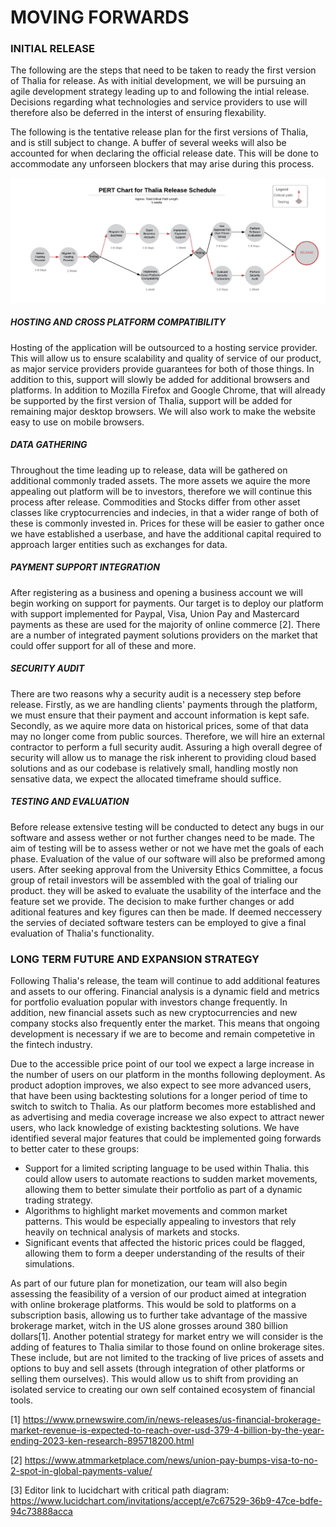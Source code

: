 # MOVING FORWARDS

### INITIAL RELEASE
The following are the steps that need to be taken to ready the first version of Thalia for release.  As with initial development, we will be pursuing an agile development strategy leading up to and following the intial release. Decisions regarding what technologies and service providers to use will therefore also be deferred in the interst of ensuring flexability.

The following is the tentative release plan for the first versions of Thalia, and is still subject to change. A buffer of several weeks will also be accounted for when declaring the official release date. This will be done to accommodate any unforseen blockers that may arise during this process.

![Critical Path Diagram of Tentative Release Schedule](./critical-path-product-future.png)

##### HOSTING AND CROSS PLATFORM COMPATIBILITY
Hosting of the application will be outsourced to a hosting service provider. This will allow us to ensure scalability and quality of service of our product, as major service providers provide guarantees for both of those things. In addition to this, support will slowly be added for additional browsers and platforms. In addition to Mozilla Firefox and Google Chrome, that will already be supported by the first version of Thalia, support will be added for remaining major desktop browsers. We will also work to make the website easy to use on mobile browsers.

##### DATA GATHERING
Throughout the time leading up to release, data will be gathered on additional commonly traded assets. The more assets we aquire the more appealing out platform will be to investors, therefore we will continue this process after release. Commodities and Stocks differ from other asset classes like cryptocurrencies and indecies, in that a wider range of both of these is commonly invested in.
Prices for these will be easier to gather once we have established a userbase, and have the additional capital required to approach larger entities such as exchanges for data.

##### PAYMENT SUPPORT INTEGRATION
After registering as a business and opening a business account we will begin working on support for payments. Our target is to deploy our platform with support implemented for Paypal, Visa, Union Pay and Mastercard payments as these are used for the majority of online commerce [2]. There are a number of integrated payment solutions providers on the market that could offer support for all of these and more.

##### SECURITY AUDIT
There are two reasons why a security audit is a necessery step before release. Firstly, as we are handling clients' payments through the platform, we must ensure that their payment and account information is kept safe. Secondly, as we aquire more data on historical prices, some of that data may no longer come from public sources. Therefore, we will hire an external contractor to perform a full security audit. Assuring a high overall degree of security will allow us to manage the risk inherent to providing cloud based solutions and as our codebase is relatively small, handling mostly non sensative data, we expect the allocated timeframe should suffice.

##### TESTING AND EVALUATION
Before release extensive testing will be conducted to detect any bugs in our software and assess wether or not further changes need to be made. The aim of testing will be to assess wether or not we have met the goals of each phase. Evaluation of the value of our software will also be preformed among users. After seeking approval from the University Ethics Committee, a focus group of retail investors will be assembled with the goal of trialing our product. they will be asked to evaluate the usability of the interface and the feature set we provide. The decision to make further changes or add aditional features and key figures can then be made. If deemed neccessery the servies of deciated software testers can be employed to give a final evaluation of Thalia's functionality.

### LONG TERM FUTURE AND EXPANSION STRATEGY
Following Thalia's release, the team will continue to add additional features and assets to our offering. Financial analysis is a dynamic field and metrics for portfolio evaluation popular with investors change frequently. In addition, new financial assets such as new cryptocurrencies and new company stocks also frequently enter the market. This means that ongoing development is necessary if we are to become and remain competetive in the fintech industry.

Due to the accessible price point of our tool we expect a large increase in the number of users on our platform in the months following deployment. As product adoption improves, we also expect to see more advanced users, that have been using backtesting solutions for a longer period of time to switch to switch to Thalia. As our platform becomes more established and as advertising and media coverage increase we also expect to attract newer users, who lack knowledge of existing backtesting solutions. We have identified several major features that could be implemented going forwards to better cater to these groups:

  - Support for a limited scripting language to be used within Thalia. this could allow users to automate reactions to sudden market movements, allowing them to better simulate their portfolio as part of a dynamic trading strategy.
  - Algorithms to highlight market movements and common market patterns. This would be especially appealing to investors that rely heavily on technical analysis of markets and stocks.
  - Significant events that affected the historic prices could be flagged, allowing them to form a deeper understanding of the results of their simulations.

As part of our future plan for monetization, our team will also begin assessing the feasibility of a version of our product aimed at integration with online brokerage platforms. This would be sold to platforms on a subscription basis, allowing us to further take advantage of the massive brokerage market, witch in the US alone grosses around 380 billion dollars[1]. Another potential strategy for market entry we will consider is the adding of features to Thalia similar to those found on online brokerage sites. These include, but are not limited to the tracking of live prices of assets and options to buy and sell assets (through integration of other platforms or selling them ourselves). This would allow us to shift from providing an isolated service to creating our own self contained ecosystem of financial tools.


[1] https://www.prnewswire.com/in/news-releases/us-financial-brokerage-market-revenue-is-expected-to-reach-over-usd-379-4-billion-by-the-year-ending-2023-ken-research-895718200.html

[2] https://www.atmmarketplace.com/news/union-pay-bumps-visa-to-no-2-spot-in-global-payments-value/

[3] Editor link to lucidchart with critical path diagram:
https://www.lucidchart.com/invitations/accept/e7c67529-36b9-47ce-bdfe-94c73888acca

